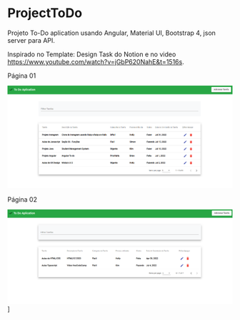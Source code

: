 # ProjectToDo

Projeto To-Do aplication usando Angular, Material UI, Bootstrap 4, json server para API.

Inspirado no Template: Design Task do Notion e no video https://www.youtube.com/watch?v=jGbP620NahE&t=1516s.

Página 01

![alt image](./src/assets/index-to-do.png)

Página 02

![alt image](./src/assets/indez-pag-2.png)]





